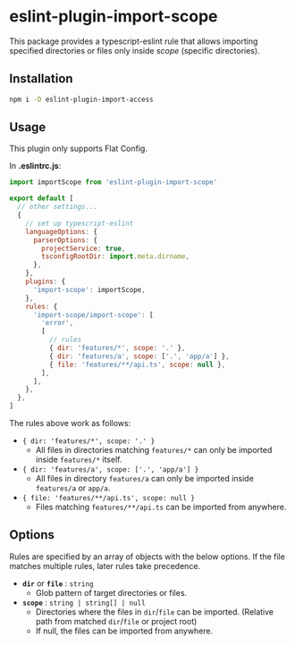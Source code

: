 # eslint-plugin-import-scope

This package provides a typescript-eslint rule that allows importing specified directories or files only inside _scope_ (specific directories).

## Installation

```sh
npm i -D eslint-plugin-import-access
```

## Usage

This plugin only supports Flat Config.

In **.eslintrc.js**:

```js
import importScope from 'eslint-plugin-import-scope'

export default [
  // other settings...
  {
    // set up typescript-eslint
    languageOptions: {
      parserOptions: {
        projectService: true,
        tsconfigRootDir: import.meta.dirname,
      },
    },
    plugins: {
      'import-scope': importScope,
    },
    rules: {
      'import-scope/import-scope': [
        'error',
        [
          // rules
          { dir: 'features/*', scope: '.' },
          { dir: 'features/a', scope: ['.', 'app/a'] },
          { file: 'features/**/api.ts', scope: null },
        ],
      ],
    },
  },
]
```

The rules above work as follows:

- `{ dir: 'features/*', scope: '.' }`
  - All files in directories matching `features/*` can only be imported inside `features/*` itself.
- `{ dir: 'features/a', scope: ['.', 'app/a'] }`
  - All files in directory `features/a` can only be imported inside `features/a` or `app/a`.
- `{ file: 'features/**/api.ts', scope: null }`
  - Files matching `features/**/api.ts` can be imported from anywhere.

## Options

Rules are specified by an array of objects with the below options. If the file matches multiple rules, later rules take precedence.

- **`dir`** or **`file`** : `string`
  - Glob pattern of target directories or files.
- **`scope`** : `string | string[] | null`
  - Directories where the files in `dir`/`file` can be imported. (Relative path from matched `dir`/`file` or project root)
  - If null, the files can be imported from anywhere.
